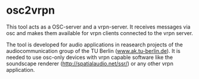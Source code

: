 # osc2vrpn

This tool acts as a OSC-server and a vrpn-server. It receives messages via osc and makes them available for vrpn clients connected to the vrpn server.

The tool is developed for audio applications in reasearch projects of the audiocommunication group of the TU Berlin (www.ak.tu-berlin.de). It is needed to use osc-only devices with vrpn capable software like the soundscape renderer (http://spatialaudio.net/ssr/) or any other vrpn application.
